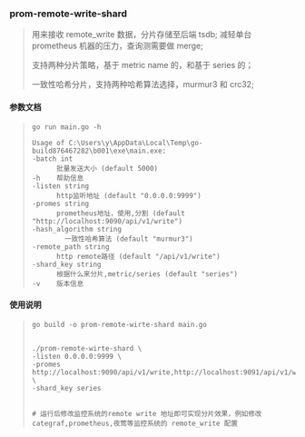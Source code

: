 ### prom-remote-write-shard
> 用来接收 remote_write 数据，分片存储至后端 tsdb; 减轻单台 prometheus 机器的压力，查询测需要做 merge;
>
> 支持两种分片策略，基于 metric name 的，和基于 series 的；
>
> 一致性哈希分片，支持两种哈希算法选择，murmur3 和 crc32;




#### 参数文档
> ```shell
> go run main.go -h
> 
> Usage of C:\Users\y\AppData\Local\Temp\go-build876467282\b001\exe\main.exe:
> -batch int
> 		批量发送大小 (default 5000)
> -h    帮助信息
> -listen string
> 		http监听地址 (default "0.0.0.0:9999")
> -promes string
> 		prometheus地址，使用,分割 (default "http://localhost:9090/api/v1/write")
> -hash_algorithm string                     
>         一致性哈希算法 (default "murmur3")
> -remote_path string
> 		http remote路径 (default "/api/v1/write")
> -shard_key string
> 		根据什么来分片,metric/series (default "series")
> -v    版本信息
> ```



#### 使用说明

> ```shell
> go build -o prom-remote-wirte-shard main.go
> 
> 
> ./prom-remote-wirte-shard \
> -listen 0.0.0.0:9999 \
> -promes http://localhost:9090/api/v1/write,http://localhost:9091/api/v1/write \
> -shard_key series
> 
> 
> # 运行后修改监控系统的remote write 地址即可实现分片效果，例如修改 categraf,prometheus,夜莺等监控系统的 remote_write 配置
> ```